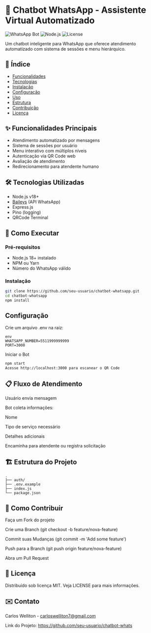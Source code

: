 # 🤖 Chatbot WhatsApp - Assistente Virtual Automatizado

![WhatsApp Bot](https://img.shields.io/badge/WhatsApp-Bot-green)
![Node.js](https://img.shields.io/badge/Node.js-18+-success)
![License](https://img.shields.io/badge/License-MIT-blue)

Um chatbot inteligente para WhatsApp que oferece atendimento automatizado com sistema de sessões e menu hierárquico.

## 📌 Índice
- [Funcionalidades](#-funcionalidades-principais)
- [Tecnologias](#-tecnologias-utilizadas)
- [Instalação](#-como-executar)
- [Configuração](#-configuração)
- [Uso](#-fluxo-de-atendimento)
- [Estrutura](#-estrutura-do-projeto)
- [Contribuição](#-como-contribuir)
- [Licença](#-licença)

## ✨ Funcionalidades Principais
- Atendimento automatizado por mensagens
- Sistema de sessões por usuário
- Menu interativo com múltiplos níveis
- Autenticação via QR Code web
- Avaliação de atendimento
- Redirecionamento para atendente humano

## 🛠️ Tecnologias Utilizadas
- Node.js v18+
- [Baileys](https://github.com/whiskeysockets/Baileys) (API WhatsApp)
- Express.js
- Pino (logging)
- QRCode Terminal

## 🚀 Como Executar

### Pré-requisitos
- Node.js 18+ instalado
- NPM ou Yarn
- Número do WhatsApp válido

### Instalação
```bash
git clone https://github.com/seu-usuario/chatbot-whatsapp.git
cd chatbot-whatsapp
npm install
```
## Configuração
Crie um arquivo .env na raiz:

```bach
env
WHATSAPP_NUMBER=5511999999999
PORT=3000
```
Iniciar o Bot

```bash 
npm start
Acesse http://localhost:3000 para escanear o QR Code
```
## 📋 Fluxo de Atendimento
Usuário envia mensagem

Bot coleta informações:

Nome

Tipo de serviço necessário

Detalhes adicionais

Encaminha para atendente ou registra solicitação

## 🏗️ Estrutura do Projeto
```text
.
├── auth/
├── .env.example
├── index.js
└── package.json
```
## 🤝 Como Contribuir
Faça um Fork do projeto

Crie uma Branch (git checkout -b feature/nova-feature)

Commit suas Mudanças (git commit -m 'Add some feature')

Push para a Branch (git push origin feature/nova-feature)

Abra um Pull Request

## 📄 Licença
Distribuído sob licença MIT. Veja LICENSE para mais informações.

## ✉️ Contato
Carlos Welliton - carloswelliton7@gmail.com

Link do Projeto: https://github.com/seu-usuario/chatbot-whats